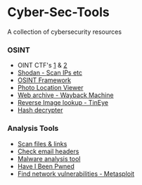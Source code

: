 # Cyber-Sec-Tools
A collection of cybersecurity resources 

### OSINT
* OINT CTF's [1](https://ctf.cybersoc.wales/) & [2](https://investigator.cybersoc.wales/)
* [Shodan - Scan IPs etc](https://www.shodan.io/)
* [OSINT Framework](https://osintframework.com/)
* [Photo Location Viewer](https://www.pic2map.com/)
* [Web archive - Wayback Machine](https://web.archive.org/)
* [Reverse Image lookup - TinEye](https://tineye.com/)
* [Hash decrypter](https://hashes.com/en/decrypt/hash)

### Analysis Tools
* [Scan files & links](https://www.virustotal.com/gui/home/upload)
* [Check email headers](https://mxtoolbox.com/)
* [Malware analysis tool](https://malwareanalysis.tools/)
* [Have I Been Pwned](https://haveibeenpwned.com/)
* [Find network vulnerabilities - Metasploit](https://www.metasploit.com/download)


